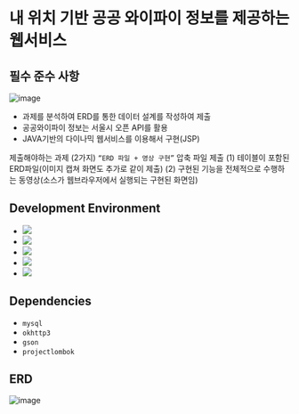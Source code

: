 # 내 위치 기반 공공 와이파이 정보를 제공하는 웹서비스

## 필수 준수 사항

![image](https://user-images.githubusercontent.com/96164211/236808730-411c4586-7db1-4da6-a27d-ddfcc316b220.png)

- 과제를 분석하여 ERD를 통한 데이터 설계를 작성하여 제출
- 공공와이파이 정보는 서울시 오픈 API를 활용
- JAVA기반의 다이나믹 웹서비스를 이용해서 구현(JSP)

제출해야하는 과제 (2가지)
````“ERD 파일 + 영상 구현”```` 압축 파일 제출
(1) 테이블이 포함된 ERD파일(이미지 캡쳐 화면도 추가로 같이 제출)
(2) 구현된 기능을 전체적으로 수행하는 동영상(소스가 웹브라우저에서 실행되는 구현된 화면임)

## Development Environment

- <img src="https://img.shields.io/badge/eclipseide-grey?style=flat&logo=eclipseide&logoColor=white"/> 
- <img src="https://img.shields.io/badge/apachemaven-grey?style=flat&logo=apachemaven&logoColor=white"/>
- <img src="https://img.shields.io/badge/mysql-grey?style=flat&logo=mysql&logoColor=white"/>
- <img src="https://img.shields.io/badge/apachetomcat-grey?style=flat&logo=apachetomcat&logoColor=white"/>
- <img src="https://img.shields.io/badge/github-grey?style=flat&logo=github&logoColor=white"/>

## Dependencies
- ````mysql````
- ````okhttp3````
- ````gson````
- ````projectlombok````

## ERD

![image](https://user-images.githubusercontent.com/96164211/236812562-ef738f6f-4b31-4b32-91c8-e1deae3e9216.png)
